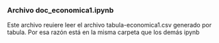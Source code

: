 ### Archivo doc_economica1.ipynb 
Este archivo reuiere leer el archivo tabula-economica1.csv generado por tabula.
Por esa razón está en la misma carpeta que los demás ipynb
